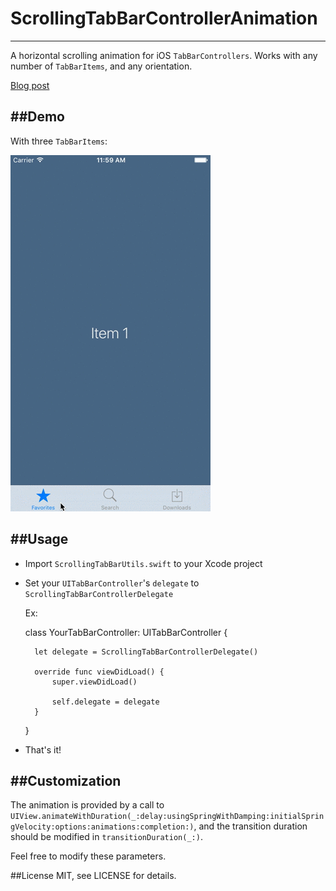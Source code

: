 # ScrollingTabBarControllerAnimation
------------------------------------

A horizontal scrolling animation for iOS `TabBarControllers`. Works with any number of `TabBarItems`, and any orientation.

[Blog post](http://franklinsch.github.io/2015/12/25/scrolling-tab-bar.html)

##Demo
----------
With three `TabBarItems`:

!["ScrollingTabBarControllerAnimation with three tabs"](demo.gif)

##Usage
-------

* Import `ScrollingTabBarUtils.swift` to your Xcode project
* Set your `UITabBarController`'s `delegate` to `ScrollingTabBarControllerDelegate`
    
    Ex: 

    class YourTabBarController: UITabBarController {

        let delegate = ScrollingTabBarControllerDelegate()

        override func viewDidLoad() {
            super.viewDidLoad()

            self.delegate = delegate
        }

    }

* That's it!

##Customization
---------------

The animation is provided by a call to `UIView.animateWithDuration(_:delay:usingSpringWithDamping:initialSpringVelocity:options:animations:completion:)`, and the transition duration should be modified in `transitionDuration(_:)`.

Feel free to modify these parameters.

##License
MIT, see LICENSE for details.
